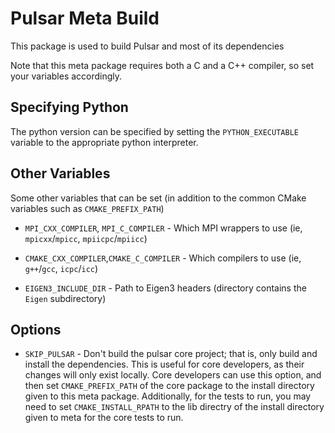 Pulsar Meta Build
=================

This package is used to build Pulsar and most of its dependencies

Note that this meta package requires both a C and a C++ compiler, so set
your variables accordingly.

Specifying Python
-----------------

The python version can be specified by setting the `PYTHON_EXECUTABLE` variable to
the appropriate python interpreter.

Other Variables
----------------

Some other variables that can be set (in addition to the common CMake variables such as `CMAKE_PREFIX_PATH`)

- `MPI_CXX_COMPILER`, `MPI_C_COMPILER` - Which MPI wrappers to use (ie, `mpicxx`/`mpicc`, `mpiicpc`/`mpiicc`)

- `CMAKE_CXX_COMPILER`,`CMAKE_C_COMPILER` - Which compilers to use (ie, `g++`/`gcc`, `icpc`/`icc`)

- `EIGEN3_INCLUDE_DIR` - Path to Eigen3 headers (directory contains the `Eigen` subdirectory)


Options
-------

- `SKIP_PULSAR` - Don't build the pulsar core project; that is, only build and install the
                  dependencies. This is useful for core developers, as their changes will
                  only exist locally. Core developers can use this option, and then set
                  `CMAKE_PREFIX_PATH` of the core package to the install directory
                  given to this meta package. Additionally, for the tests to run, you may 
                  need to set `CMAKE_INSTALL_RPATH` to the lib directry of the install
                  directory given to meta for the core tests to run.

